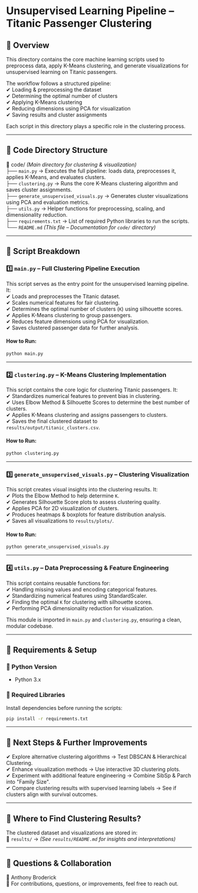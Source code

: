 # Unsupervised Learning Pipeline – Titanic Passenger Clustering  

## 📌 Overview  
This directory contains the core machine learning scripts used to preprocess data, apply K-Means clustering, and generate visualizations for unsupervised learning on Titanic passengers.  

The workflow follows a structured pipeline:  
✔ Loading & preprocessing the dataset  
✔ Determining the optimal number of clusters  
✔ Applying K-Means clustering  
✔ Reducing dimensions using PCA for visualization  
✔ Saving results and cluster assignments  

Each script in this directory plays a specific role in the clustering process.

---

## 📂 Code Directory Structure  

📂 code/ _(Main directory for clustering & visualization)_  
├── `main.py` → Executes the full pipeline: loads data, preprocesses it, applies K-Means, and evaluates clusters.  
├── `clustering.py` → Runs the core K-Means clustering algorithm and saves cluster assignments.  
├── `generate_unsupervised_visuals.py` → Generates cluster visualizations using PCA and evaluation metrics.  
├── `utils.py` → Helper functions for preprocessing, scaling, and dimensionality reduction.  
├── `requirements.txt` → List of required Python libraries to run the scripts.  
└── `README.md` _(This file – Documentation for `code/` directory)_  

---

## 🔹 Script Breakdown  

### 1️⃣ `main.py` – Full Clustering Pipeline Execution  
This script serves as the entry point for the unsupervised learning pipeline. It:  
✔ Loads and preprocesses the Titanic dataset.  
✔ Scales numerical features for fair clustering.  
✔ Determines the optimal number of clusters (`K`) using silhouette scores.  
✔ Applies K-Means clustering to group passengers.  
✔ Reduces feature dimensions using PCA for visualization.  
✔ Saves clustered passenger data for further analysis.  

#### How to Run:  
```bash
python main.py
```

---

### 2️⃣ `clustering.py` – K-Means Clustering Implementation  
This script contains the core logic for clustering Titanic passengers. It:  
✔ Standardizes numerical features to prevent bias in clustering.  
✔ Uses Elbow Method & Silhouette Scores to determine the best number of clusters.  
✔ Applies K-Means clustering and assigns passengers to clusters.  
✔ Saves the final clustered dataset to `results/output/titanic_clusters.csv`.  

#### How to Run:  
```bash
python clustering.py
```

---

### 3️⃣ `generate_unsupervised_visuals.py` – Clustering Visualization  
This script creates visual insights into the clustering results. It:  
✔ Plots the Elbow Method to help determine `K`.  
✔ Generates Silhouette Score plots to assess clustering quality.  
✔ Applies PCA for 2D visualization of clusters.  
✔ Produces heatmaps & boxplots for feature distribution analysis.  
✔ Saves all visualizations to `results/plots/`.  

#### How to Run:  
```bash
python generate_unsupervised_visuals.py
```

---

### 4️⃣ `utils.py` – Data Preprocessing & Feature Engineering  
This script contains reusable functions for:  
✔ Handling missing values and encoding categorical features.  
✔ Standardizing numerical features using StandardScaler.  
✔ Finding the optimal `K` for clustering with silhouette scores.  
✔ Performing PCA dimensionality reduction for visualization.  

This module is imported in `main.py` and `clustering.py`, ensuring a clean, modular codebase.

---

## 📌 Requirements & Setup  

### 🔹 Python Version  
- Python 3.x  

### 🔹 Required Libraries  
Install dependencies before running the scripts:  
```bash
pip install -r requirements.txt
```  

---

## 📌 Next Steps & Further Improvements  
✔ Explore alternative clustering algorithms → Test DBSCAN & Hierarchical Clustering.  
✔ Enhance visualization methods → Use interactive 3D clustering plots.  
✔ Experiment with additional feature engineering → Combine SibSp & Parch into "Family Size".  
✔ Compare clustering results with supervised learning labels → See if clusters align with survival outcomes.  

---

## 📌 Where to Find Clustering Results?  
The clustered dataset and visualizations are stored in:  
📂 `results/` → _(See `results/README.md` for insights and interpretations)_  

---

## 📩 Questions & Collaboration  
👤 Anthony Broderick  
📩 For contributions, questions, or improvements, feel free to reach out.  
